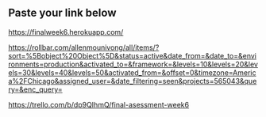 ## Paste your link below
https://finalweek6.herokuapp.com/

https://rollbar.com/allenmounivong/all/items/?sort=%5Bobject%20Object%5D&status=active&date_from=&date_to=&environments=production&activated_to=&framework=&levels=10&levels=20&levels=30&levels=40&levels=50&activated_from=&offset=0&timezone=America%2FChicago&assigned_user=&date_filtering=seen&projects=565043&query=&enc_query=


https://trello.com/b/dp9QIhmQ/final-asessment-week6